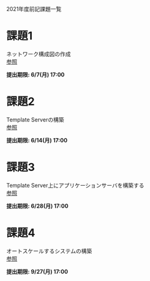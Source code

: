 2021年度前記課題一覧

# 課題1
ネットワーク構成図の作成  
[参照](../0601/README.md)

__提出期限: 6/7(月) 17:00__

# 課題2
Template Serverの構築  
[参照](../0608/README.md)

__提出期限: 6/14(月) 17:00__

# 課題3
Template Server上にアプリケーションサーバを構築する  
[参照](../0615/README.md)

__提出期限: 6/28(月) 17:00__

# 課題4
オートスケールするシステムの構築  
[参照](../0629/README.md)

__提出期限: 9/27(月) 17:00__
